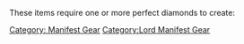These items require one or more perfect diamonds to create:

[Category: Manifest Gear](Category:_Manifest_Gear "wikilink")
[Category:Lord Manifest Gear](Category:Lord_Manifest_Gear "wikilink")
